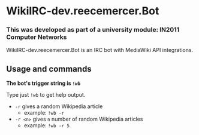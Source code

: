 # WikiIRC-dev.reecemercer.Bot
### This was developed as part of a university module: IN2011 Computer Networks
WikiIRC-dev.reecemercer.Bot is an IRC bot with MediaWiki API integrations.

## Usage and commands
**The bot's trigger string is `!wb`**

Type just `!wb` to get help output.

* `-r` gives a random Wikipedia article
  * example: `!wb -r`
* `-r <n>` gives `n` number of random Wikipedia articles
  * example: `!wb -r 5`